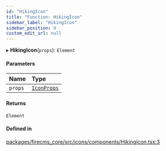 ```yaml
---
id: "HikingIcon"
title: "Function: HikingIcon"
sidebar_label: "HikingIcon"
sidebar_position: 0
custom_edit_url: null
---
```


▸ **HikingIcon**(`props`): `Element`

#### Parameters

| Name | Type |
| :------ | :------ |
| `props` | [`IconProps`](../types/IconProps.md) |

#### Returns

`Element`

#### Defined in

[packages/firecms_core/src/icons/components/HikingIcon.tsx:3](https://github.com/FireCMSco/firecms/blob/d45f3739/packages/firecms_core/src/icons/components/HikingIcon.tsx#L3)
